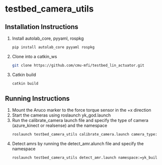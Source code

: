 # testbed_camera_utils

## Installation Instructions
1. Install autolab_core, pyyaml, rospkg
    ```bash
    pip install autolab_core pyyaml rospkg
    ```
2. Clone into a catkin_ws
    ```bash
    git clone https://github.com/cmu-mfi/testbed_lin_actuator.git
    ```
3. Catkin build
    ```bash
    catkin build
    ```

## Running Instructions
1. Mount the Aruco marker to the force torque sensor in the +x direction
2. Start the cameras using roslaunch yk_god.launch
3. Run the calibrate_camera launch file and specify the type of camera (azure_kinect or realsense) and the namespace
    ```bash
    roslaunch testbed_camera_utils calibrate_camera.launch camera_type:=azure_kinect namespace:=yk_builder
    ```
4. Detect amrs by running the detect_amr.alunch file and specify the namespace
    ```bash
    roslaunch testbed_camera_utils detect_amr.launch namespace:=yk_builder
    ``` 
